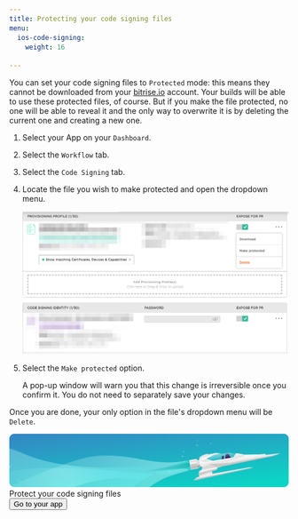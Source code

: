 ```yaml
---
title: Protecting your code signing files
menu:
  ios-code-signing:
    weight: 16

---
```

You can set your code signing files to `Protected` mode: this means they cannot be downloaded from your [bitrise.io](https://www.bitrise.io) account. Your builds will be able to use these protected files, of course. But if you make the file protected, no one will be able to reveal it and the only way to overwrite it is by deleting the current one and creating a new one.

1. Select your App on your `Dashboard`.
2. Select the `Workflow` tab.
3. Select the `Code Signing` tab.
4. Locate the file you wish to make protected and open the dropdown menu.

   ![Make code signing files protected](/img/code-signing/ios-code-signing/provisioning-and-certificate-protect.png)
5. Select the `Make protected` option.

   A pop-up window will warn you that this change is irreversible once you confirm it. You do not need to separately save your changes.

Once you are done, your only option in the file's dropdown menu will be `Delete`.

<div class="banner">
	<img src="/assets/images/banner-bg-888x170.png" style="border: none;">
	<div class="deploy-text">Protect your code signing files</div>
	<a target="_blank" href="https://app.bitrise.io/dashboard/builds"><button class="button">Go to your app</button></a>
</div>